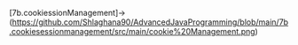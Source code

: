 [7b.cookiessionManagement]->(https://github.com/Shlaghana90/AdvancedJavaProgramming/blob/main/7b.cookiesessionmanagement/src/main/cookie%20Management.png)
